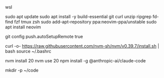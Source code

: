 
wsl

sudo apt update
sudo apt install -y build-essential git curl unzip ripgrep fd-find fzf tmux zsh
sudo add-apt-repository ppa:neovim-ppa/unstable
sudo apt install neovim

git config push.autoSetupRemote true

curl -o- https://raw.githubusercontent.com/nvm-sh/nvm/v0.39.7/install.sh | bash
source ~/.bashrc

nvm install 20
nvm use 20
npm install -g @anthropic-ai/claude-code

mkdir -p ~/code
